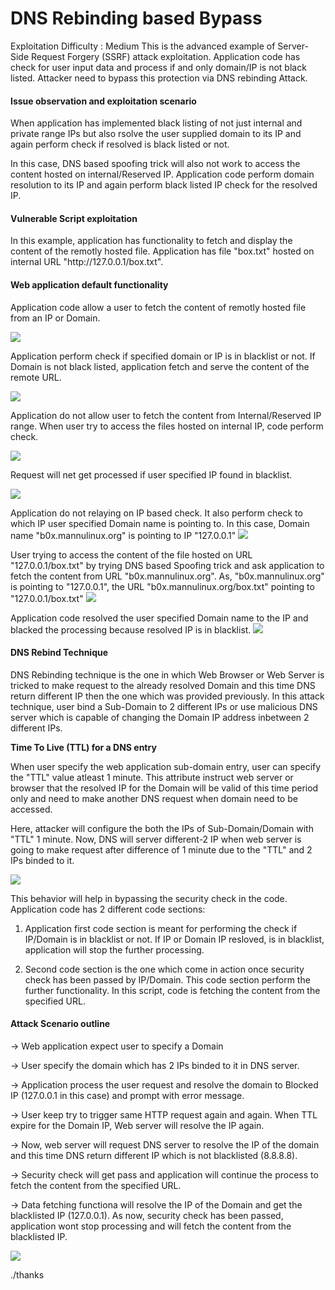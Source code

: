 # DNS Rebinding based Bypass 

Exploitation Difficulty : Medium
This is the advanced example of Server-Side Request Forgery (SSRF) attack exploitation. Application code has check for user input data and process if and only domain/IP is not black listed.
Attacker need to bypass this protection via DNS rebinding Attack. 

<h4><b>Issue observation and exploitation scenario</b></h4>
When application has implemented black listing of not just internal and private range IPs but also rsolve the user supplied domain to its IP and again perform check if resolved is black listed or not.

In this case, DNS based spoofing trick will also not work to access the content hosted on internal/Reserved IP. 
Application code perform domain resolution to its IP and again perform black listed IP check for the resolved IP.


<h4><b>Vulnerable Script exploitation</b></h4>
In this example, application has functionality to fetch and display the content of the remotly hosted file. Application has file "box.txt" hosted on internal URL "http://127.0.0.1/box.txt".

<h4><b>Web application default functionality</b></h4>
Application code allow a user to fetch the content of remotly hosted file from an IP or Domain. 

![](https://github.com/incredibleindishell/SSRF_Vulnerable_lab/blob/master/www/DNS%20Rebinding%20based%20Bypass/images/DNS_Rebinding_Attack_1.png?raw=true)

Application perform check if specified domain or IP is in blacklist or not. If Domain is not black listed, application fetch and serve the content of the remote URL.

![](https://github.com/incredibleindishell/SSRF_Vulnerable_lab/blob/master/www/DNS%20Rebinding%20based%20Bypass/images/DNS_Rebinding_Attack_2.png?raw=true)

Application do not allow user to fetch the content from Internal/Reserved IP range. When user try to access the files hosted on internal IP, code perform check.

![](https://github.com/incredibleindishell/SSRF_Vulnerable_lab/blob/master/www/DNS%20Rebinding%20based%20Bypass/images/DNS_Rebinding_Attack_3.png?raw=true)

Request will net get processed if user specified IP found in blacklist.

![](https://github.com/incredibleindishell/SSRF_Vulnerable_lab/blob/master/www/DNS%20Rebinding%20based%20Bypass/images/DNS_Rebinding_Attack_4.png?raw=true)

Application do not relaying on IP based check. It also perform check to which IP user specified Domain name is pointing to.
In this case, Domain name "b0x.mannulinux.org" is pointing to IP "127.0.0.1"
![](https://github.com/incredibleindishell/SSRF_Vulnerable_lab/blob/master/www/DNS%20Rebinding%20based%20Bypass/images/DNS_Rebinding_Attack_5.png?raw=true)

User trying to access the content of the file hosted on URL "127.0.0.1/box.txt" by trying DNS based Spoofing trick and ask application to fetch the content from URL "b0x.mannulinux.org". As, "b0x.mannulinux.org" is pointing to "127.0.0.1", the URL "b0x.mannulinux.org/box.txt" pointing to "127.0.0.1/box.txt"
![](https://github.com/incredibleindishell/SSRF_Vulnerable_lab/blob/master/www/DNS%20Rebinding%20based%20Bypass/images/DNS_Rebinding_Attack_6.png?raw=true)

Application code resolved the user specified Domain name to the IP and blacked the processing because resolved IP is in blacklist. 
![](https://github.com/incredibleindishell/SSRF_Vulnerable_lab/blob/master/www/DNS%20Rebinding%20based%20Bypass/images/DNS_Rebinding_Attack_7.png?raw=true)


<h4><b>DNS Rebind Technique</b></h4>
DNS Rebinding technique is the one in which Web Browser or Web Server is tricked to make request to the already resolved Domain and this time DNS return different IP then the one which was provided previously.
In this attack technique, user bind a Sub-Domain to 2 different IPs or use malicious DNS server which is capable of changing the Domain IP address inbetween 2 different IPs. 

<b>Time To Live (TTL) for a DNS entry</b>

When user specify the web application sub-domain entry, user can specify the "TTL" value atleast 1 minute. This attribute instruct web server or browser that the resolved IP for the Domain will be valid of this time period only and need to make another DNS request when domain need to be accessed. 

Here, attacker will configure the both the IPs of Sub-Domain/Domain with "TTL" 1 minute. Now, DNS will server different-2 IP when web server is going to make request after difference of 1 minute due to the "TTL" and 2 IPs binded to it.

![](https://github.com/incredibleindishell/SSRF_Vulnerable_lab/blob/master/www/DNS%20Rebinding%20based%20Bypass/images/DNS_Rebinding_Attack_13.png?raw=true)

This behavior will help in bypassing the security check in the code. Application code has 2 different code sections:
  1) Application first code section is meant for performing the check if IP/Domain is in blacklist or not. If IP or Domain IP resloved, is in blacklist, application will stop the further processing.
  
  2) Second code section is the one which come in action once security check has been passed by IP/Domain. This code section perform the further functionality. In this script, code is fetching the content from the specified URL.
  
 <h4><b>Attack Scenario outline</b></h4>
  
  -> Web application expect user to specify a Domain 
  
 -> User specify the domain which has 2 IPs binded to it in DNS server.
 
 -> Application process the user request and resolve the domain to Blocked IP (127.0.0.1 in this case) and prompt with error message.
 
 -> User keep try to trigger same HTTP request again and again. When TTL expire for the Domain IP, Web server will resolve the IP again.
 
 -> Now, web server will request DNS server to resolve the IP of the domain and this time DNS return different IP which is not blacklisted (8.8.8.8).
 
 -> Security check will get pass and application will continue the process to fetch the content from the specified URL.
 
 -> Data fetching functiona will resolve the IP of the Domain and get the blacklisted IP (127.0.0.1). As now, security check has been passed, application wont stop processing and will fetch the content from the blacklisted IP.
 
![](https://github.com/incredibleindishell/SSRF_Vulnerable_lab/blob/master/www/DNS%20Rebinding%20based%20Bypass/images/DNS_Rebinding_Attack_12.png?raw=true) 

./thanks
